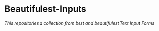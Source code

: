 # Beautifulest-Inputs

###### This repositories a collection from best and beautifulest Text Input Forms